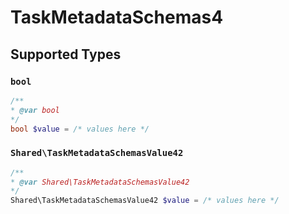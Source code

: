 # TaskMetadataSchemas4


## Supported Types

### `bool`

```php
/**
* @var bool
*/
bool $value = /* values here */
```

### `Shared\TaskMetadataSchemasValue42`

```php
/**
* @var Shared\TaskMetadataSchemasValue42
*/
Shared\TaskMetadataSchemasValue42 $value = /* values here */
```

